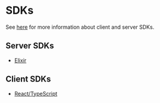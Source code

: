 # SDKs

See [here](./architecture.md) for more information about client and server SDKs.

## Server SDKs

* [Elixir](https://github.com/jellyfish-dev/server_sdk_elixir)

## Client SDKs

* [React/TypeScript](https://github.com/jellyfish-dev/jellyfish-react-client)